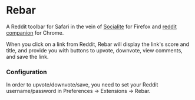 Rebar
=====

A Reddit toolbar for Safari in the vein of [Socialite](http://www.reddit.com/socialite/index.html) for Firefox and 
[reddit companion](https://chrome.google.com/webstore/detail/algjnflpgoopkdijmkalfcifomdhmcbe) for Chrome.

When you click on a link from Reddit, Rebar will display the link's score and title, and provide you with buttons
to upvote, downvote, view comments, and save the link.

### Configuration


In order to upvote/downvote/save, you need to set your Reddit username/password in Preferences -> Extensions -> Rebar.